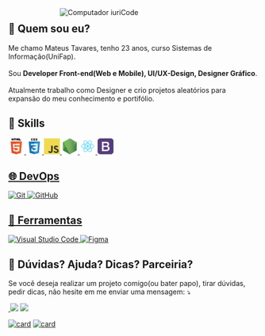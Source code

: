 <a href="#">
<img src="https://raw.githubusercontent.com/MicaelliMedeiros/micaellimedeiros/master/image/computer-illustration.png" min-width="400px" max-width="400px" width="400px" align="right" alt="Computador iuriCode"></a>

<p align="left"> 
  
  ## 💬 Quem sou eu?<br>
  Me chamo Mateus Tavares, tenho 23 anos, curso Sistemas de Informação(UniFap).<br><br>
  Sou <strong>Developer Front-end(Web e Mobile), UI/UX-Design, Designer Gráfico</strong>.<br><br>
  Atualmente trabalho como Designer e crio projetos aleatórios para expansão do meu conhecimento e portifólio.
</p>

<p align="left">
  
  ## 🚀 Skills 
  <a href="#">
  <code><img height="32" src="https://raw.githubusercontent.com/github/explore/80688e429a7d4ef2fca1e82350fe8e3517d3494d/topics/html/html.png" alt="HTML5"/></code>
  <code><img height="32" src="https://raw.githubusercontent.com/github/explore/80688e429a7d4ef2fca1e82350fe8e3517d3494d/topics/css/css.png" alt="CSS"/></code>
  <code><img height="32" src="https://raw.githubusercontent.com/github/explore/80688e429a7d4ef2fca1e82350fe8e3517d3494d/topics/javascript/javascript.png" alt="Javascript"/></code>
  <code><img height="32" src="https://raw.githubusercontent.com/github/explore/80688e429a7d4ef2fca1e82350fe8e3517d3494d/topics/nodejs/nodejs.png" alt="Nodejs"/></code>
  <code><img height="32" src="https://raw.githubusercontent.com/github/explore/80688e429a7d4ef2fca1e82350fe8e3517d3494d/topics/react/react.png" alt="React"/></code>
  <code><img height="32" src="https://raw.githubusercontent.com/github/explore/80688e429a7d4ef2fca1e82350fe8e3517d3494d/topics/bootstrap/bootstrap.png" alt="Bootstrap"/></code>
</a>
</p>

<a href="#">
<p align="left">
  
  ## 🌐 DevOps
  
  ![Git](https://img.shields.io/badge/-Git-333333?style=flat&logo=git)
  ![GitHub](https://img.shields.io/badge/-GitHub-333333?style=flat&logo=github)
  
  
</p></a>

<a href="#">
<p align="left">
  
  ## 💼 Ferramentas 
  
  ![Visual Studio Code](https://img.shields.io/badge/-Visual%20Studio%20Code-333333?style=flat&logo=visual-studio-code&logoColor=007ACC)
  ![Figma](https://img.shields.io/badge/-Figma-333333?style=flat&logo=figma&logoColor=007ACC)
</p>
</a>

<p align="left">
  
  ## 💌 Dúvidas? Ajuda? Dicas? Parceiria?
  Se você deseja realizar um projeto comigo(ou bater papo), tirar dúvidas, pedir dicas, não hesite em me enviar uma mensagem: ⤵️
</p>

<p align="left">
  <a href="https://discord.gg/3FGaCeZ">
  <img src="https://camo.githubusercontent.com/5b475732a4ed305b1041d81185353428fb9860f5e5a5fe3249ee547e3b5aa69b/68747470733a2f2f63646e2e7261776769742e636f6d2f4e4e54696e2f646973636f72642d6c6f676f2f66343333333334342f7372632f6173736574732f616e696d61746564646973636f72642e737667" alt="" data-canonical-src="https://cdn.rawgit.com/NNTin/discord-logo/f4333344/src/assets/animateddiscord.svg" style="width="50" height="60">
  </a>
  
  <a href="https://www.linkedin.com/in/mateus-tavares-2382911a0/" alt="Linkedin">
  <img src="https://img.shields.io/badge/-Linkedin-0e76a8?style=flat-square&logo=Linkedin&logoColor=white&link=LINK-DO-SEU-LINKEDIN" style="width="30" height="30" /></a>

  <a href="https://www.instagram.com/m_tavares87/" alt="Instagram">
  <img src="https://img.shields.io/badge/-Instagram-DF0174?style=flat-square&labelColor=DF0174&logo=instagram&logoColor=white&link=LINK-DO-SEU-INSTAGRAM" style="width="30" height="30"/></a>
</p>  


<p align="left">
  

  [![card](https://github-readme-stats.vercel.app/api?username=Mateus8741&theme=merko)](https://github.com/Mateus8741/)
  [![card](https://github-readme-stats.vercel.app/api/top-langs/?username=Mateus8741&hide=html&layout=compact&theme=merko)](https://github.com/Mateus8741/)
</p>

